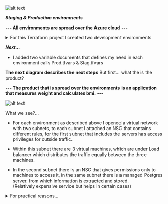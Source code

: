 
![alt text](https://uploads-ssl.webflow.com/5c9200c49b1194323aff7304/61a4b85516bbd04f7b7fa891_Learn_Terra-570x330.png)

***Staging & Production environments***

**--- All environments are spread over the Azure cloud ---**
 <details><summary>For this Terraform project I created two development environments</summary>
<p>
   
   To creating __staging__ workspace
   ```
   terraform workspace new Staging
   ```
   To creating __production__ workspace
   ```
   terraform workspace new Production
   ```
   After the creation of the two environments i need to use command to see on what workspace we currently are. the command is:
   
   ```
   terraform workspace list
   ```
   
   To select the workspace you need
   
   ```
   terraform workspace select production/staging
   ```

</p>
</details>
   
 ***Next...***
 
 * I added two variable documents that defines my need in each environment calls Prod.tfvars & Stag.tfvars
 
 **The next diagram describes the next steps**
 But first... what the is the product?
 
 **--- The product that is spread over the environments is an application that measures weight and calculates bmi. ---**
 
 ![alt text]()

What we see?... 

* For each environment as described above I opened a virtual network with two subnets, to each subnet I attached an NSG that contains different rules, for the first subnet that includes the servers has access privileges for outside traffic.

* Within this subnet there are 3 virtual machines, which are under Load balancer which distributes the traffic equally between the three machines.

* In the second subnet there is an NSG that gives permissions only to machines to access it, in the same subnet there is a managed Postgres server. from which information is extracted and stored.                                                      
(Relatively expensive service but helps in certain cases)

   
<details><summary>For practical reasons... </summary>
<p>

   * To use the transform to lay out the entire environment according to the variables document, you need to use the command:
   ```
   terraform apply -var-file prod.tfvars/ stag.tfvars
   ```
   
   (it's important to note which workspace we are currently working on!)


   To access the postgresql server we neet to use the command: 
   
   ```
   sudo apt-get install postgresql-client
   ```
   
   In addition also we need to Install ssl pass with command:
   
   ```
   wget --no-check-certificate https://dl.cacerts.digicert.com/DigiCertGlobalRootCA.crt.pem
   ```
   
   * I set require_secure_transport = false just for this project
   
   
  

